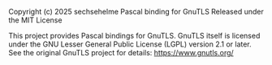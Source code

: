 Copyright (c) 2025 sechsehelme
Pascal binding for GnuTLS
Released under the MIT License

This project provides Pascal bindings for GnuTLS.
GnuTLS itself is licensed under the GNU Lesser General Public License (LGPL) version 2.1 or later.
See the original GnuTLS project for details: https://www.gnutls.org/
